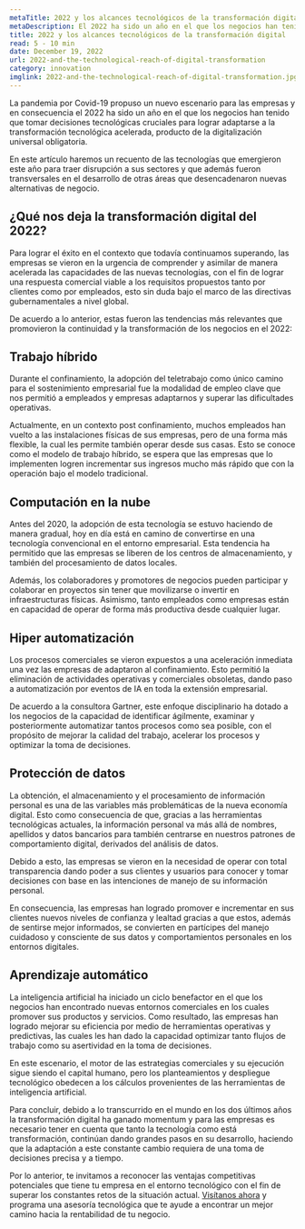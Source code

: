 ```yaml
---
metaTitle: 2022 y los alcances tecnológicos de la transformación digital
metaDescription: El 2022 ha sido un año en el que los negocios han tenido que tomar decisiones tecnológicas cruciales para lograr adaptarse a la transformación tecnológica acelerada producto de la digitalización universal obligatoria.
title: 2022 y los alcances tecnológicos de la transformación digital
read: 5 - 10 min
date: December 19, 2022
url: 2022-and-the-technological-reach-of-digital-transformation
category: innovation
imglink: 2022-and-the-technological-reach-of-digital-transformation.jpg
---
```


La pandemia por Covid-19 propuso un nuevo escenario para las empresas y en consecuencia el 2022 ha sido un año en el que los negocios han tenido que tomar decisiones tecnológicas cruciales para lograr adaptarse a la transformación tecnológica acelerada, producto de la digitalización universal obligatoria.

En este artículo haremos un recuento de las tecnologías que emergieron este año para traer disrupción a sus sectores y que además fueron transversales en el desarrollo de otras áreas que desencadenaron nuevas alternativas de negocio.

## ¿Qué nos deja la transformación digital del 2022?

Para lograr el éxito en el contexto que todavía continuamos superando, las empresas se vieron en la urgencia de comprender y asimilar de manera acelerada las capacidades de las nuevas tecnologías, con el fin de lograr una respuesta comercial viable a los requisitos propuestos tanto por clientes como por empleados, esto sin duda bajo el marco de las directivas gubernamentales a nivel global.

De acuerdo a lo anterior, estas fueron las tendencias más relevantes que promovieron la continuidad y la transformación de los negocios en el 2022:

## Trabajo híbrido

Durante el confinamiento, la adopción del teletrabajo como único camino para el sostenimiento empresarial fue la modalidad de empleo clave que nos permitió a empleados y empresas adaptarnos y superar las dificultades operativas.

Actualmente, en un contexto post confinamiento, muchos empleados han vuelto a las instalaciones físicas de sus empresas, pero de una forma más flexible, la cual les permite también operar desde sus casas. Esto se conoce como el modelo de trabajo híbrido, se espera que las empresas que lo implementen logren incrementar sus ingresos mucho más rápido que con la operación bajo el modelo tradicional.

## Computación en la nube

Antes del 2020, la adopción de esta tecnología se estuvo haciendo de manera gradual, hoy en día está en camino de convertirse en una tecnología convencional en el entorno empresarial. Esta tendencia ha permitido que las empresas se liberen de los centros de almacenamiento, y también del procesamiento de datos locales.

Además, los colaboradores y promotores de negocios pueden participar y colaborar en proyectos sin tener que movilizarse o invertir en infraestructuras físicas. Asimismo, tanto empleados como empresas están en capacidad de operar de forma más productiva desde cualquier lugar.

## Hiper automatización

Los procesos comerciales se vieron expuestos a una aceleración inmediata una vez las empresas de adaptaron al confinamiento. Esto permitió la eliminación de actividades operativas y comerciales obsoletas, dando paso a automatización por eventos de IA en toda la extensión empresarial.

De acuerdo a la consultora Gartner, este enfoque disciplinario ha dotado a los negocios de la capacidad de identificar ágilmente, examinar y posteriormente automatizar tantos procesos como sea posible, con el propósito de mejorar la calidad del trabajo, acelerar los procesos y optimizar la toma de decisiones.

## Protección de datos

La obtención, el almacenamiento y el procesamiento de información personal es una de las variables más problemáticas de la nueva economía digital. Esto como consecuencia de que, gracias a las herramientas tecnológicas actuales, la información personal va más allá de nombres, apellidos y datos bancarios para también centrarse en nuestros patrones de comportamiento digital, derivados del análisis de datos.

Debido a esto, las empresas se vieron en la necesidad de operar con total transparencia dando poder a sus clientes y usuarios para conocer y tomar decisiones con base en las intenciones de manejo de su información personal.

En consecuencia, las empresas han logrado promover e incrementar en sus clientes nuevos niveles de confianza y lealtad gracias a que estos, además de sentirse mejor informados, se convierten en partícipes del manejo cuidadoso y consciente de sus datos y comportamientos personales en los entornos digitales.

## Aprendizaje automático

La inteligencia artificial ha iniciado un ciclo benefactor en el que los negocios han encontrado nuevas entornos comerciales en los cuales promover sus productos y servicios. Como resultado, las empresas han logrado mejorar su eficiencia por medio de herramientas operativas y predictivas, las cuales les han dado la capacidad optimizar tanto flujos de trabajo como su asertividad en la toma de decisiones.

En este escenario, el motor de las estrategias comerciales y su ejecución sigue siendo el capital humano, pero los planteamientos y despliegue tecnológico obedecen a los cálculos provenientes de las herramientas de inteligencia artificial.

Para concluir, debido a lo transcurrido en el mundo en los dos últimos años la transformación digital ha ganado momentum y para las empresas es necesario tener en cuenta que tanto la tecnología como está transformación, continúan dando grandes pasos en su desarrollo, haciendo que la adaptación a este constante cambio requiera de una toma de decisiones precisa y a tiempo.

Por lo anterior, te invitamos a reconocer las ventajas competitivas potenciales que tiene tu empresa en el entorno tecnológico con el fin de superar los constantes retos de la situación actual. [Visítanos ahora](https://www.dreamcodesoft.com/services) y programa una asesoría tecnológica que te ayude a encontrar un mejor camino hacia la rentabilidad de tu negocio.
